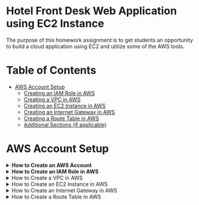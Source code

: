 # Hotel Front Desk Web Application using EC2 Instance

The purpose of this homework assignment is to get students an opportunity to build a cloud application using EC2 and utilize some of the AWS tools.


# Table of Contents

- [AWS Account Setup](#aws-account-setup)
  - [Creating an IAM Role in AWS](#creating-an-iam-role-in-aws)
  - [Creating a VPC in AWS](#creating-a-vpc-in-aws)
  - [Creating an EC2 Instance in AWS](#creating-an-ec2-instance-in-aws)
  - [Creating an Internet Gateway in AWS](#creating-an-internet-gateway-in-aws)
  - [Creating a Route Table in AWS](#creating-a-route-table-in-aws)
  - [Additional Sections (if applicable)](#additional-sections-if-applicable)

# AWS Account Setup

<details>
  <summary><strong>How to Create an AWS Account</strong></summary>

  Amazon Web Services (AWS) provides a robust cloud computing platform, and creating an AWS account is the first step to leverage its services. Follow the steps below to set up your AWS account:

  ### 1. Navigate to the AWS Sign-Up Page

  - Visit the [AWS sign-up page](https://aws.amazon.com/).
  - Look for the "Sign Up" button on the top right corner of the page and click on it.

  ### 2. Provide your Email Address

  - Enter a valid email address that you will use for your AWS account. This email will be associated with the account and used for communication from AWS.

  ### 3. Enter Account Information

  - Fill in the required information, including your name, company name (if applicable), and a secure password. Make sure to choose a strong password to enhance the security of your AWS account.

  ### 4. Contact Information Verification

  - AWS will ask you to enter your contact number. Provide a valid phone number as AWS may use it for security purposes. You will receive a verification code on this number.

  ### 5. Enter Payment Information

  - To access certain AWS services, you need to provide payment information. AWS offers a free tier with limited resources for the first 12 months, but you'll still need to enter payment details.

  ### 6. Verify your Identity

  - To enhance security, AWS may ask for additional identity verification. This may include entering a CAPTCHA or using a multi-factor authentication (MFA) device.

  ### 7. Choose a Support Plan

  - Select a support plan based on your preferences. AWS offers various plans, including a free plan with basic support.

  ### 8. Complete Sign-Up

  - Review your information, agree to the terms and conditions, and click on the "Create Account and Continue" button to complete the sign-up process.

  ### 9. Account Activation

  - You will receive an email from AWS asking you to confirm your email address. Click on the confirmation link provided in the email to activate your AWS account.

  **Congratulations!** You have successfully created an AWS account. You can now log in to the AWS Management Console and start exploring the wide range of cloud services offered by AWS.

</details>

<details>
  <summary><strong>How to Create an IAM Role in AWS</strong></summary>

  IAM roles in AWS are used to delegate permissions to entities that you trust. Follow the steps below to create an IAM role:

  ### 1. Navigate to the IAM Console

  - Go to the AWS Management Console and navigate to the IAM (Identity and Access Management) service.

  ### 2. Select "Roles" in the Navigation Pane

  - In the IAM dashboard, select "Roles" from the left navigation pane.

  ### 3. Click on "Create Role"

  - Click the "Create Role" button to initiate the role creation process.

  ### 4. Choose the Trusted Entity Type

  - Select the trusted entity type. This is typically the AWS service that will assume the role. Choose the service or entity that will assume this role.

  ### 5. Select Use Case and Permissions

  - Choose a use case scenario that best describes your use of this role, and then click "Next: Permissions."

  ### 6. Attach Policies

  - Search and attach policies that define the permissions for the role. These policies determine what actions can be performed by the role.

  ### 7. Configure Tags (Optional)

  - Optionally, you can add tags to the role for better organization and management. Click "Next: Tags" if you want to add tags.

  ### 8. Review and Name the Role

  - Provide a meaningful name and description for your role. Review the configuration settings and click "Create Role" to complete the process.

  ### 9. Access and Use the Role

  - Once the role is created, you can find it in the IAM dashboard under "Roles." To use the role, note its Amazon Resource Name (ARN) and configure the entity that will assume this role, such as an EC2 instance or an AWS Lambda function.

  **Congratulations!** You have successfully created an IAM role in AWS. This role can now be assumed by trusted entities to access AWS resources based on the assigned permissions.

</details>

<details>
  <summary> How to Create a VPC in AWS </summary>

  A Virtual Private Cloud (VPC) is a logically isolated section of the AWS Cloud where you can launch AWS resources. Follow the steps below to create a VPC:

  ### 1. Navigate to the VPC Dashboard

  - Go to the AWS Management Console and navigate to the VPC service.

  ### 2. Click on "Your VPCs"

  - In the VPC dashboard, click on "Your VPCs" in the navigation pane.

  ### 3. Click on "Create VPC"

  - Click the "Create VPC" button to initiate the VPC creation process.

  ### 4. Enter VPC Details

  - Provide a name and CIDR block for your VPC.
  - Optionally, configure IPv6 CIDR blocks and other advanced settings.

  ### 5. Configure Subnets

  - Define subnets within your VPC. Specify the CIDR block for each subnet and ensure they are associated with the VPC.

  ### 6. Configure Route Tables

  - Create and configure route tables for your VPC. Define routes for traffic leaving and entering the VPC.

  ### 7. Configure Security Groups and Network ACLs

  - Set up security groups to control inbound and outbound traffic to your instances.
  - Configure Network Access Control Lists (NACLs) for additional network-level security.

  ### 8. Configure Internet Gateway (Optional)

  - If you want your VPC to communicate with the internet, create and attach an Internet Gateway.

  ### 9. Review and Create

  - Review the configuration details for your VPC.
  - Click "Create VPC" to complete the process.

  **Congratulations!** You have successfully created a VPC in AWS. Your VPC is now ready to host and isolate AWS resources within your defined network.

</details>

<details>
  <summary>How to Create an EC2 Instance in AWS</summary>

  An EC2 instance is a virtual server in the AWS cloud. Follow the steps below to create an EC2 instance:

  ### 1. Navigate to the EC2 Dashboard

  - Go to the AWS Management Console and navigate to the EC2 service.

  ### 2. Click on "Launch Instance"

  - In the EC2 dashboard, click on "Launch Instance" to initiate the instance creation process.

  ### 3. Choose an Amazon Machine Image (AMI)

  - Select an AMI that suits your application requirements. This image will serve as the base for your instance.

  ### 4. Choose an Instance Type

  - Choose the instance type based on the computing resources needed for your application.

  ### 5. Configure Instance Details

  - Specify configuration details such as the number of instances, network settings, and user data.

  ### 6. Add Storage

  - Configure the storage settings for your instance, including the root volume and any additional volumes.

  ### 7. Configure Security Groups

  - Define security groups to control inbound and outbound traffic to your instance.

  ### 8. Review and Launch

  - Review the configuration settings and click "Launch" to proceed.

  ### 9. Create or Select Key Pair

  - Choose an existing key pair or create a new one. This key pair is crucial for accessing your instance securely.

  ### 10. Launch Instances

  - Click "Launch Instances" to create and launch your EC2 instances.

  **Congratulations!** You have successfully created an EC2 instance in AWS. Your instance is now running and ready for use.

</details>

<details>
  <summary>How to Create an Internet Gateway in AWS</summary>

  An Internet Gateway enables communication between instances in your Virtual Private Cloud (VPC) and the internet. Follow the steps below to create an Internet Gateway:

  ### 1. Navigate to the VPC Dashboard

  - Go to the AWS Management Console and navigate to the VPC service.

  ### 2. Click on "Internet Gateways" in the Navigation Pane

  - In the VPC dashboard, click on "Internet Gateways" in the left navigation pane.

  ### 3. Click on "Create Internet Gateway"

  - Click the "Create Internet Gateway" button to initiate the Internet Gateway creation process.

  ### 4. Name the Internet Gateway (Optional)

  - Optionally, provide a name for the Internet Gateway to help identify it.

  ### 5. Click on "Create Internet Gateway"

  - Click the "Create Internet Gateway" button to complete the process.

  ### 6. Attach Internet Gateway to VPC

  - In the Internet Gateways dashboard, select the Internet Gateway you just created.
  - Click on "Actions" and choose "Attach to VPC."
  - Select the VPC to which you want to attach the Internet Gateway.

  **Congratulations!** You have successfully created and attached an Internet Gateway to your VPC. Your VPC can now communicate with the internet through this gateway.

</details>

<details>
  <summary>How to Create a Route Table in AWS</summary>

  A Route Table in AWS is used to define rules for routing network traffic within a Virtual Private Cloud (VPC). Follow the steps below to create a Route Table:

  ### 1. Navigate to the VPC Dashboard

  - Go to the AWS Management Console and navigate to the VPC service.

  ### 2. Click on "Route Tables" in the Navigation Pane

  - In the VPC dashboard, click on "Route Tables" in the left navigation pane.

  ### 3. Click on "Create Route Table"

  - Click the "Create Route Table" button to initiate the Route Table creation process.

  ### 4. Name the Route Table

  - Provide a name for the Route Table to help identify its purpose.

  ### 5. Associate the Route Table with a VPC

  - In the "Associations" tab, click on "Edit associations."
  - Select the subnets you want to associate with the Route Table.

  ### 6. Add Routes

  - In the "Routes" tab, click on "Edit routes."
  - Add routes to define how network traffic should be directed.

  ### 7. Save Changes

  - Save the changes to create and configure the Route Table.

  **Congratulations!** You have successfully created a Route Table in AWS and configured routing rules for your VPC.

</details>

